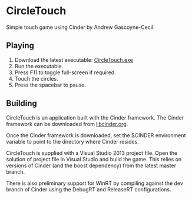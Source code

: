 CircleTouch
===========

Simple touch game using Cinder by Andrew Gascoyne-Cecil.

Playing
-------

1. Download the latest executable: [CircleTouch.exe](http://acecil.mooo.com:8080/job/CircleTouch/label=VS2013/lastSuccessfulBuild/artifact/Release/CircleTouch.exe)
2. Run the executable.
3. Press F11 to toggle full-screen if required.
4. Touch the circles.
5. Press the spacebar to pause.

Building
--------

CircleTouch is an application built with the Cinder framework. The Cinder framework can be downloaded from [libcinder.org](http://libcinder.org).

Once the Cinder framework is downloaded, set the $CINDER environment variable to point to the directory where Cinder resides.

CircleTouch is supplied with a Visual Studio 2013 project file. Open the solution of project file in Visual Studio and build the game. This relies on versions of Cinder (and the boost dependency) from the latest master branch.

There is also preliminary support for WinRT by compiling against the dev branch of Cinder using the DebugRT and ReleaseRT configurations.
